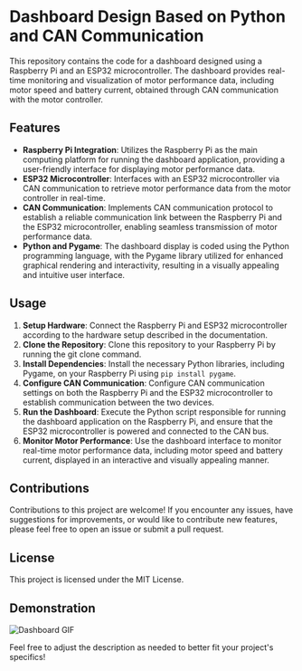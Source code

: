 
# Dashboard Design Based on Python and CAN Communication

This repository contains the code for a dashboard designed using a Raspberry Pi and an ESP32 microcontroller. The dashboard provides real-time monitoring and visualization of motor performance data, including motor speed and battery current, obtained through CAN communication with the motor controller.

## Features

- **Raspberry Pi Integration**: Utilizes the Raspberry Pi as the main computing platform for running the dashboard application, providing a user-friendly interface for displaying motor performance data.
- **ESP32 Microcontroller**: Interfaces with an ESP32 microcontroller via CAN communication to retrieve motor performance data from the motor controller in real-time.
- **CAN Communication**: Implements CAN communication protocol to establish a reliable communication link between the Raspberry Pi and the ESP32 microcontroller, enabling seamless transmission of motor performance data.
- **Python and Pygame**: The dashboard display is coded using the Python programming language, with the Pygame library utilized for enhanced graphical rendering and interactivity, resulting in a visually appealing and intuitive user interface.

## Usage

1. **Setup Hardware**: Connect the Raspberry Pi and ESP32 microcontroller according to the hardware setup described in the documentation.
2. **Clone the Repository**: Clone this repository to your Raspberry Pi by running the git clone command.
3. **Install Dependencies**: Install the necessary Python libraries, including Pygame, on your Raspberry Pi using `pip install pygame`.
4. **Configure CAN Communication**: Configure CAN communication settings on both the Raspberry Pi and the ESP32 microcontroller to establish communication between the two devices.
5. **Run the Dashboard**: Execute the Python script responsible for running the dashboard application on the Raspberry Pi, and ensure that the ESP32 microcontroller is powered and connected to the CAN bus.
6. **Monitor Motor Performance**: Use the dashboard interface to monitor real-time motor performance data, including motor speed and battery current, displayed in an interactive and visually appealing manner.

## Contributions

Contributions to this project are welcome! If you encounter any issues, have suggestions for improvements, or would like to contribute new features, please feel free to open an issue or submit a pull request.

## License

This project is licensed under the MIT License.

## Demonstration

![Dashboard GIF](path/to/your/dashboard.gif)

Feel free to adjust the description as needed to better fit your project's specifics!
